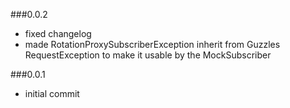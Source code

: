 ###0.0.2

- fixed changelog
- made RotationProxySubscriberException inherit from Guzzles RequestException to make it usable by the MockSubscriber

###0.0.1

- initial commit
